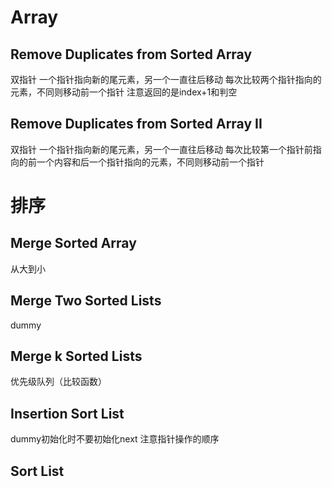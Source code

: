 # Array
## Remove Duplicates from Sorted Array
双指针 一个指针指向新的尾元素，另一个一直往后移动 
每次比较两个指针指向的元素，不同则移动前一个指针
注意返回的是index+1和判空
## Remove Duplicates from Sorted Array II
双指针 一个指针指向新的尾元素，另一个一直往后移动 
每次比较第一个指针前指向的前一个内容和后一个指针指向的元素，不同则移动前一个指针
  
# 排序
## Merge Sorted Array
从大到小  
## Merge Two Sorted Lists
dummy  
## Merge k Sorted Lists
优先级队列（比较函数）  
## Insertion Sort List
dummy初始化时不要初始化next 注意指针操作的顺序  
## Sort List
